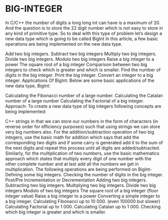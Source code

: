 # BIG-INTEGER

In C/C++ the number of digits a long long int can have is a maximum of 20. And the question is to store the 22 digit number which is not easy to store in any kind of primitive type. So to deal with this type of problem let’s design a new data type which is going to be called BigInt In this article, a few basic operations are being implemented on the new data type.

Add two big integers.
Subtract two big integers
Multiply two big integers.
Divide two big integers.
Modulo two big integers
Raise a big integer to a power
The square root of a big integer
Comparison between two big integers to check which is greater and which is smaller.
Find the number of digits in the big integer.
Print the big integer.
Convert an integer to a big integer.
Applications Of BigInt:
Below are some basic applications of the new data type, BigInt:

Calculating the Fibonacci number of a large number.
Calculating the Catalan number of a large number
Calculating the Factorial of a big integer.
Approach:
To create a new data type of big integers following concepts are being implemented:

C++ strings in that we can store our numbers in the form of characters (in reverse order for efficiency purposes) such that using strings we can store very big numbers also.
For the addition/subtraction operation of two big integers, use the basic math for addition which says that add the corresponding two digits and if some carry is generated add it to the sum of the next digits and repeat this process until all digits are added/subtracted.
Similarly, for the multiplication of two numbers, use the basic mathematics approach which states that multiply every digit of one number with the other complete number and at last add all the numbers we get in multiplication.
The following operations are being performed on BigInt-
Defining some big integers.
Checking the number of digits in the big integer.
Post/Pre Incrementation or Decrementation
Adding two big integers.
Subtracting two big integers.
Multiplying two big integers.
Divide two big integers
Modulo of two big integers
The square root of a big integer (floor integer value)
Raise a big integer to a power
Converting a simple integer to a big integer.
Calculating Fibonacci up to 10 000. (even 100000 but slower)
Calculating Factorial up to 1 000.
Calculating Catalan up to 1 000.
Checking which big integer is greater and which is smaller.
